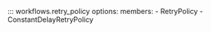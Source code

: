 ::: workflows.retry_policy
    options:
      members:
        - RetryPolicy
        - ConstantDelayRetryPolicy
